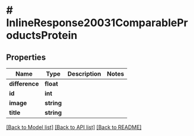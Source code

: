 # # InlineResponse20031ComparableProductsProtein

## Properties

Name | Type | Description | Notes
------------ | ------------- | ------------- | -------------
**difference** | **float** |  | 
**id** | **int** |  | 
**image** | **string** |  | 
**title** | **string** |  | 

[[Back to Model list]](../../README.md#documentation-for-models) [[Back to API list]](../../README.md#documentation-for-api-endpoints) [[Back to README]](../../README.md)


